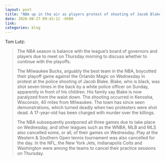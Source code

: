 ```yaml
---
layout: post
title: "NBA up in the air as players protest of shooting of Jacob Blake"
date: 2020-08-27 09:43:11 -0500
link:
categories: blog
---
```

Tom Lutz: 

>The NBA season is balance with the league’s board of governors and players due to meet on Thursday morning to discuss whether to continue with the playoffs.
>
>The Milwaukee Bucks, arguably the best team in the NBA, boycotted their playoff game against the Orlando Magic on Wednesday in protest at the police shooting of Jacob Blake. Blake, who is black, was shot seven times in the back by a white police officer on Sunday, apparently in front of his children. His family say Blake is now paralyzed from the waist down. The shooting occurred in Kenosha, Wisconsin, 40 miles from Milwaukee. The town has since seen demonstrations, which turned deadly when two protesters were shot dead. A 17-year-old has been charged with murder over the killings.
>
>The NBA subsequently postponed all three games due to take place on Wednesday, and other leagues such as the WNBA, MLB and MLS also cancelled some, or all, of their games on Wednesday. Play at the Western & Southern Open tennis tournament was also cancelled for the day. In the NFL, the New York Jets, Indianapolis Colts and Washington were among the teams to cancel their practice sessions on Thursday.